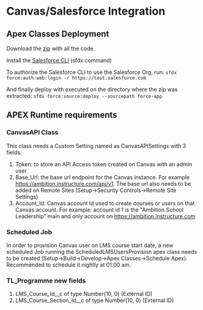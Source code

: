 # Canvas/Salesforce Integration

## Apex Classes Deployment

Download the [zip](https://github.com/aircury/canvas-sqs-salesforce/archive/master.zip) with all the code.

Install the [Salesforce CLI](https://developer.salesforce.com/docs/atlas.en-us.sfdx_setup.meta/sfdx_setup/sfdx_setup_install_cli.htm#sfdx_setup_install_cli) (sfdx command)

To authorize the Salesforce CLI to use the Salesforce Org, run:
```sfdx force:auth:web:login -r https://test.salesforce.com```

And finally deploy with executed on the directory where the zip was extracted:
```sfdx force:source:deploy --sourcepath force-app```

## APEX Runtime requirements

### CanvasAPI Class

This class needs a Custom Setting named as CanvasAPISettings with 3 fields:

1. Token: to store an API Access token created on Canvas with an admin user
2. Base_Url: the base url endpoint for the Canvas instance. For example https://ambition.instructure.com/api/v1.
   The base url also needs to be added on Remote Sites (Setup->Security Controls->Remote Site Settings)
3. Account_Id: Canvas account Id used to create courses or users on that Canvas account. For example: account id 1
    is the "Ambition School Leadership" main and only account on https://ambition.instructure.com

### Scheduled Job

In order to provision Canvas user on LMS course start date, a new scheduled Job running the
ScheduledLMSUsersProvision apex class needs to be created (Setup->Build->Develop->Apex Classes->Schedule Apex).
Recommended to schedule it nightly at 01:00 am.

### TL_Programme new fields

1. LMS_Course_Id__c of type Number(10, 0) (External ID)
2. LMS_Course_Section_Id__c of type Number(10, 0) (External ID)
